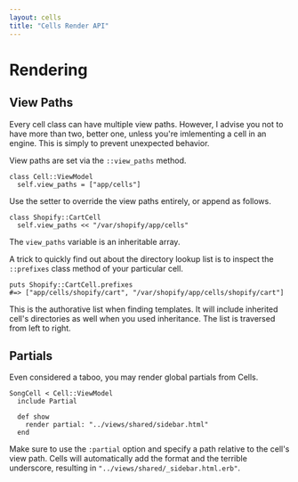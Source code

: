 ```yaml
---
layout: cells
title: "Cells Render API"
---
```


# Rendering

## View Paths

Every cell class can have multiple view paths. However, I advise you not to have more than two, better one, unless you're imlementing a cell in an engine. This is simply to prevent unexpected behavior.

View paths are set via the `::view_paths` method.


	class Cell::ViewModel
	  self.view_paths = ["app/cells"]


Use the setter to override the view paths entirely, or append as follows.


	class Shopify::CartCell
	  self.view_paths << "/var/shopify/app/cells"


The `view_paths` variable is an inheritable array.

A trick to quickly find out about the directory lookup list is to inspect the `::prefixes` class method of your particular cell.


	puts Shopify::CartCell.prefixes
	#=> ["app/cells/shopify/cart", "/var/shopify/app/cells/shopify/cart"]


This is the authorative list when finding templates. It will include inherited cell's directories as well when you used inheritance. The list is traversed from left to right.

## Partials

Even considered a taboo, you may render global partials from Cells.


	SongCell < Cell::ViewModel
	  include Partial

	  def show
	    render partial: "../views/shared/sidebar.html"
	  end


Make sure to use the `:partial` option and specify a path relative to the cell's view path. Cells will automatically add the format and the terrible underscore, resulting in `"../views/shared/_sidebar.html.erb"`.